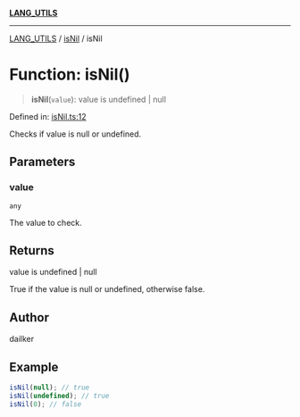 [**LANG_UTILS**](../../README.md)

***

[LANG_UTILS](../../README.md) / [isNil](../README.md) / isNil

# Function: isNil()

> **isNil**(`value`): value is undefined \| null

Defined in: [isNil.ts:12](https://github.com/dailker/everyutil/blob/0868190298b8cf2d6514015ce5723c81497e5681/src/lang/isNil.ts#L12)

Checks if value is null or undefined.

## Parameters

### value

`any`

The value to check.

## Returns

value is undefined \| null

True if the value is null or undefined, otherwise false.

## Author

dailker

## Example

```ts
isNil(null); // true
isNil(undefined); // true
isNil(0); // false
```
